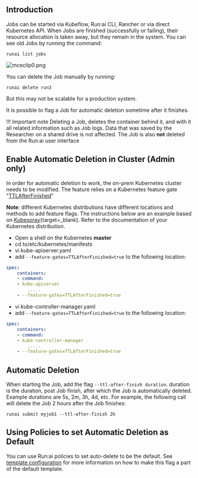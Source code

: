 ## Introduction

Jobs can be started via Kubeflow, Run:ai CLI, Rancher or via direct Kubernetes API. When Jobs are finished (successfully or failing), their resource allocation is taken away, but they remain in the system. You can see old Jobs by running the command:

    runai list jobs

![mceclip0.png](img/mceclip0.png)

You can delete the Job manually by running:

    runai delete run3

But this may not be scalable for a production system.

It is possible to flag a Job for automatic deletion sometime after it finishes.

!!! Important note 
    Deleting a Job, deletes the container behind it, and with it all related information such as Job logs. Data that was saved by the Researcher on a shared drive is not affected. The Job is also __not__ deleted from the Run:ai user interface

## Enable Automatic Deletion in Cluster (Admin only)

In order for automatic deletion to work, the on-prem Kubernetes cluster needs to be modified. The feature relies on a Kubernetes feature gate "<a href="https://kubernetes.io/docs/concepts/workloads/controllers/ttlafterfinished/" target="_self">TTLAfterFinished</a>"

__Note__: different Kubernetes distributions have different locations and methods to add feature flags. The instructions below are an example based on [Kubespray](https://github.com/kubernetes-sigs/kubespray){target=_blank}. Refer to the documentation of your Kubernetes distribution.

*   Open a shell on the Kubernetes __master__
*   cd to/etc/kubernetes/manifests
*   vi kube-apiserver.yaml
*   add `--feature-gates=TTLAfterFinished=true` to the following location:

``` yaml
spec:
    containers:
    - command:
    - kube-apiserver
        .....
    - --feature-gates=TTLAfterFinished=true
```

*   vi kube-controller-manager.yaml
*   add `--feature-gates=TTLAfterFinished=true` to the following location:

``` yaml
spec:
    containers:
    - command:
    - kube-controller-manager
        .....
    - --feature-gates=TTLAfterFinished=true
```    


## Automatic Deletion

When starting the Job, add the flag `--ttl-after-finish duration`. duration is the duration, post Job finish, after which the Job is automatically deleted. Example durations are 5s, 2m, 3h, 4d, etc. For example, the following call will delete the Job 2 hours after the Job finishes:

```
runai submit myjob1 --ttl-after-finish 2h
```

## Using Policies to set Automatic Deletion as Default

You can use Run:ai policies to set auto-delete to be the default. See [template configuration](../../admin/workloads/policies.md) for more information on how to make this flag a part of the default template.